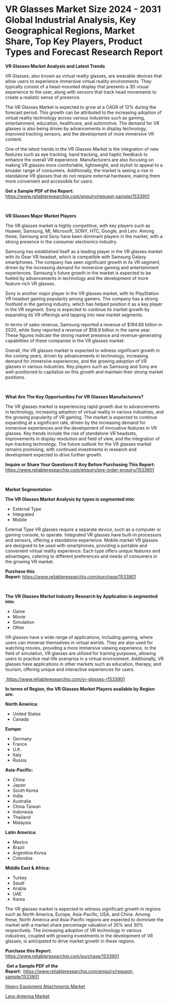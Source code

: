 <p><h1>VR Glasses Market Size 2024 - 2031 Global Industrial Analysis, Key Geographical Regions, Market Share, Top Key Players, Product Types and Forecast Research Report</h1></p><p><strong>VR Glasses Market Analysis and Latest Trends</strong></p>
<p><p>VR Glasses, also known as virtual reality glasses, are wearable devices that allow users to experience immersive virtual reality environments. They typically consist of a head-mounted display that presents a 3D visual experience to the user, along with sensors that track head movements to create a realistic sense of presence.</p><p>The VR Glasses Market is expected to grow at a CAGR of 12% during the forecast period. This growth can be attributed to the increasing adoption of virtual reality technology across various industries such as gaming, entertainment, education, healthcare, and automotive. The demand for VR glasses is also being driven by advancements in display technology, improved tracking sensors, and the development of more immersive VR content.</p><p>One of the latest trends in the VR Glasses Market is the integration of new features such as eye tracking, hand tracking, and haptic feedback to enhance the overall VR experience. Manufacturers are also focusing on making VR glasses more comfortable, lightweight, and stylish to appeal to a broader range of consumers. Additionally, the market is seeing a rise in standalone VR glasses that do not require external hardware, making them more convenient and accessible for users.</p></p>
<p><strong>Get a Sample PDF of the Report:&nbsp;</strong> <a href="https://www.reliableresearchiq.com/enquiry/request-sample/1533901">https://www.reliableresearchiq.com/enquiry/request-sample/1533901</a></p>
<p>&nbsp;</p>
<p><strong>VR Glasses Major Market Players</strong></p>
<p><p>The VR glasses market is highly competitive, with key players such as Huawei, Samsung, MI, Microsoft, SONY, HTC, Google, and Letv. Among these, Samsung and Sony have been dominant players in the market, with a strong presence in the consumer electronics industry.</p><p>Samsung has established itself as a leading player in the VR glasses market with its Gear VR headset, which is compatible with Samsung Galaxy smartphones. The company has seen significant growth in its VR segment, driven by the increasing demand for immersive gaming and entertainment experiences. Samsung's future growth in the market is expected to be fueled by advancements in technology and the development of more feature-rich VR glasses.</p><p>Sony is another major player in the VR glasses market, with its PlayStation VR headset gaining popularity among gamers. The company has a strong foothold in the gaming industry, which has helped position it as a key player in the VR segment. Sony is expected to continue its market growth by expanding its VR offerings and tapping into new market segments.</p><p>In terms of sales revenue, Samsung reported a revenue of $194.68 billion in 2020, while Sony reported a revenue of $58.9 billion in the same year. These figures indicate the strong market presence and revenue-generating capabilities of these companies in the VR glasses market.</p><p>Overall, the VR glasses market is expected to witness significant growth in the coming years, driven by advancements in technology, increasing demand for immersive experiences, and the growing adoption of VR glasses in various industries. Key players such as Samsung and Sony are well-positioned to capitalize on this growth and maintain their strong market positions.</p></p>
<p>&nbsp;</p>
<p><strong>What Are The Key Opportunities For VR Glasses Manufacturers?</strong></p>
<p><p>The VR glasses market is experiencing rapid growth due to advancements in technology, increasing adoption of virtual reality in various industries, and the growing popularity of VR gaming. The market is expected to continue expanding at a significant rate, driven by the increasing demand for immersive experiences and the development of innovative features in VR glasses. Key trends include the rise of standalone VR headsets, improvements in display resolution and field of view, and the integration of eye-tracking technology. The future outlook for the VR glasses market remains promising, with continued investments in research and development expected to drive further growth.</p></p>
<p><strong>Inquire or Share Your Questions If Any Before Purchasing This Report:</strong> <a href="https://www.reliableresearchiq.com/enquiry/pre-order-enquiry/1533901">https://www.reliableresearchiq.com/enquiry/pre-order-enquiry/1533901</a></p>
<p>&nbsp;</p>
<p><strong>Market Segmentation</strong></p>
<p><strong>The VR Glasses Market Analysis by types is segmented into:</strong></p>
<p><ul><li>External Type</li><li>Integrated</li><li>Mobile</li></ul></p>
<p><p>External Type VR glasses require a separate device, such as a computer or gaming console, to operate. Integrated VR glasses have built-in processors and sensors, offering a standalone experience. Mobile market VR glasses are designed to be used with smartphones, providing a portable and convenient virtual reality experience. Each type offers unique features and advantages, catering to different preferences and needs of consumers in the growing VR market.</p></p>
<p><strong>Purchase this Report:&nbsp;</strong><a href="https://www.reliableresearchiq.com/purchase/1533901">https://www.reliableresearchiq.com/purchase/1533901</a></p>
<p>&nbsp;</p>
<p><strong>The VR Glasses Market Industry Research by Application is segmented into:</strong></p>
<p><ul><li>Game</li><li>Movie</li><li>Simulation</li><li>Other</li></ul></p>
<p><p>VR glasses have a wide range of applications, including gaming, where users can immerse themselves in virtual worlds. They are also used for watching movies, providing a more immersive viewing experience. In the field of simulation, VR glasses are utilized for training purposes, allowing users to practice real-life scenarios in a virtual environment. Additionally, VR glasses have applications in other markets such as education, therapy, and tourism, offering unique and interactive experiences for users.</p></p>
<p><a href="https://www.reliableresearchiq.com/vr-glasses-r1533901">&nbsp;https://www.reliableresearchiq.com/vr-glasses-r1533901</a></p>
<p><strong>In terms of Region, the VR Glasses Market Players available by Region are:</strong></p>
<p>
    <p> <strong> North America: </strong>
        <ul>
            <li>United States</li>
            <li>Canada</li>
        </ul>
        </p> 
    <p> <strong> Europe: </strong>
        <ul>
            <li>Germany</li>
            <li>France</li>
            <li>U.K.</li>
            <li>Italy</li>
            <li>Russia</li>
        </ul>
        </p> 
    <p> <strong> Asia-Pacific: </strong>
        <ul>
            <li>China</li>
            <li>Japan</li>
            <li>South Korea</li>
            <li>India</li>
            <li>Australia</li>
            <li>China Taiwan</li>
            <li>Indonesia</li>
            <li>Thailand</li>
            <li>Malaysia</li>
        </ul>
        </p> 
    <p> <strong> Latin America: </strong>
        <ul>
            <li>Mexico</li>
            <li>Brazil</li>
            <li>Argentina Korea</li>
            <li>Colombia</li>
        </ul>
        </p> 
    <p> <strong> Middle East & Africa: </strong>
        <ul>
            <li>Turkey</li>
            <li>Saudi</li>
            <li>Arabia</li>
            <li>UAE</li>
            <li>Korea</li>
        </ul>
    </p>
    </p>
<p><p>The VR glasses market is expected to witness significant growth in regions such as North America, Europe, Asia-Pacific, USA, and China. Among these, North America and Asia-Pacific regions are expected to dominate the market with a market share percentage valuation of 35% and 30% respectively. The increasing adoption of VR technology in various industries, coupled with growing investments in the development of VR glasses, is anticipated to drive market growth in these regions.</p></p>
<p><strong>Purchase this Report: </strong><a href="https://www.reliableresearchiq.com/purchase/1533901">https://www.reliableresearchiq.com/purchase/1533901</a></p>
<p>&nbsp;<strong>Get a Sample PDF of the Report:&nbsp;&nbsp;</strong><a href="https://www.reliableresearchiq.com/enquiry/request-sample/1533901">https://www.reliableresearchiq.com/enquiry/request-sample/1533901</a></p>
<p><strong></strong></p>
<p><p><a href="https://view.publitas.com/reportprime-1/heavy-equipment-attachments-market-share-and-new-trends-analysis-by-its-type-application-end-use-and-forecast-for-period-from-2024-to-2031/">Heavy Equipment Attachments Market</a></p><p><a href="https://github.com/gcimaudf65/Market-Research-Report-List-1/blob/main/lens-antenna-market.md">Lens Antenna Market</a></p></p>